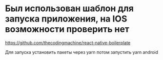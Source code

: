 # Был использован шаблон для запуска приложения, на IOS возможности проверить нет 
https://github.com/thecodingmachine/react-native-boilerplate

Для запуска установить пакеты через yarn
потом запустить yarn android